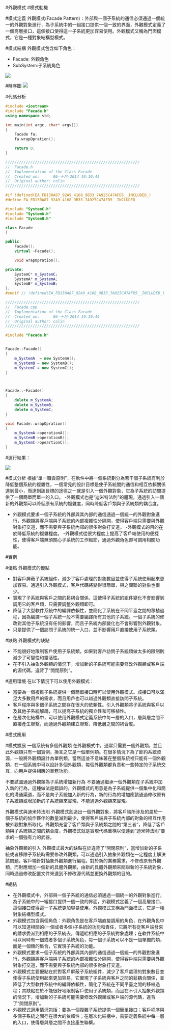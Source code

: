 #外觀模式
#模式動機

#模式定義
外觀模式(Facade Pattern)：外部與一個子系統的通信必須通過一個統一的外觀對象進行，為子系統中的一組接口提供一個一致的界面，外觀模式定義了一個高層接口，這個接口使得這一子系統更加容易使用。外觀模式又稱為門面模式，它是一種對象結構型模式。


#模式結構
外觀模式包含如下角色：

- Facade: 外觀角色
- SubSystem:子系統角色


![](../_static/Facade.jpg)


#時序圖
![](../_static/seq_Facade.jpg)

#代碼分析
```cpp
#include <iostream>
#include "Facade.h"
using namespace std;

int main(int argc, char* argv[])
{
    Facade fa;
    fa.wrapOpration();

    return 0;
}
```
```cpp
///////////////////////////////////////////////////////////
//  Facade.h
//  Implementation of the Class Facade
//  Created on:      06-十月-2014 19:10:44
//  Original author: colin
///////////////////////////////////////////////////////////

#if !defined(EA_FD130A87_92A9_4168_9B33_7A925C47AFD5__INCLUDED_)
#define EA_FD130A87_92A9_4168_9B33_7A925C47AFD5__INCLUDED_

#include "SystemC.h"
#include "SystemA.h"
#include "SystemB.h"

class Facade
{

public:
    Facade();
    virtual ~Facade();

    void wrapOpration();

private:
    SystemC* m_SystemC;
    SystemA* m_SystemA;
    SystemB* m_SystemB;
};
#endif // !defined(EA_FD130A87_92A9_4168_9B33_7A925C47AFD5__INCLUDED_)
```

```cpp
///////////////////////////////////////////////////////////
//  Facade.cpp
//  Implementation of the Class Facade
//  Created on:      06-十月-2014 19:10:44
//  Original author: colin
///////////////////////////////////////////////////////////

#include "Facade.h"


Facade::Facade()
{
    m_SystemA  = new SystemA();
    m_SystemB = new SystemB();
    m_SystemC = new SystemC();
}



Facade::~Facade()
{
    delete m_SystemA;
    delete m_SystemB;
    delete m_SystemC;
}

void Facade::wrapOpration()
{
    m_SystemA->operationA();
    m_SystemB->operationB();
    m_SystemC->opeartionC();
}
```


#運行結果：

![](../_static/Facade_run.jpg)



#模式分析
根據“單一職責原則”，在軟件中將一個系統劃分為若干個子系統有利於降低整個系統的複雜性，一個常見的設計目標是使子系統間的通信和相互依賴關係達到最小，而達到該目標的途徑之一就是引入一個外觀對象，它為子系統的訪問提供了一個簡單而單一的入口。
-外觀模式也是“迪米特法則”的體現，通過引入一個新的外觀類可以降低原有系統的複雜度，同時降低客戶類與子系統類的耦合度。
- 外觀模式要求一個子系統的外部與其內部的通信通過一個統一的外觀對象進行，外觀類將客戶端與子系統的內部複雜性分隔開，使得客戶端只需要與外觀對象打交道，而不需要與子系統內部的很多對象打交道。
-外觀模式的目的在於降低系統的複雜程度。
-外觀模式從很大程度上提高了客戶端使用的便捷性，使得客戶端無須關心子系統的工作細節，通過外觀角色即可調用相關功能。

#實例

#優點
外觀模式的優點

- 對客戶屏蔽子系統組件，減少了客戶處理的對象數目並使得子系統使用起來更加容易。通過引入外觀模式，客戶代碼將變得很簡單，與之關聯的對象也很少。
- 實現了子系統與客戶之間的鬆耦合關係，這使得子系統的組件變化不會影響到調用它的客戶類，只需要調整外觀類即可。
- 降低了大型軟件系統中的編譯依賴性，並簡化了系統在不同平臺之間的移植過程，因為編譯一個子系統一般不需要編譯所有其他的子系統。一個子系統的修改對其他子系統沒有任何影響，而且子系統內部變化也不會影響到外觀對象。
- 只是提供了一個訪問子系統的統一入口，並不影響用戶直接使用子系統類。


#缺點
外觀模式的缺點

- 不能很好地限制客戶使用子系統類，如果對客戶訪問子系統類做太多的限制則減少了可變性和靈活性。
- 在不引入抽象外觀類的情況下，增加新的子系統可能需要修改外觀類或客戶端的源代碼，違背了“開閉原則”。


#適用環境
在以下情況下可以使用外觀模式：

- 當要為一個複雜子系統提供一個簡單接口時可以使用外觀模式。該接口可以滿足大多數用戶的需求，而且用戶也可以越過外觀類直接訪問子系統。
- 客戶程序與多個子系統之間存在很大的依賴性。引入外觀類將子系統與客戶以及其他子系統解耦，可以提高子系統的獨立性和可移植性。
- 在層次化結構中，可以使用外觀模式定義系統中每一層的入口，層與層之間不直接產生聯繫，而通過外觀類建立聯繫，降低層之間的耦合度。


#模式應用

#模式擴展
一個系統有多個外觀類
    在外觀模式中，通常只需要一個外觀類，並且此外觀類只有一個實例，換言之它是一個單例類。在很多情況下為了節約系統資源，一般將外觀類設計為單例類。當然這並不意味著在整個系統裡只能有一個外觀類，在一個系統中可以設計多個外觀類，每個外觀類都負責和一些特定的子系統交互，向用戶提供相應的業務功能。

不要試圖通過外觀類為子系統增加新行為
    不要通過繼承一個外觀類在子系統中加入新的行為，這種做法是錯誤的。外觀模式的用意是為子系統提供一個集中化和簡化的溝通渠道，而不是向子系統加入新的行為，新的行為的增加應該通過修改原有子系統類或增加新的子系統類來實現，不能通過外觀類來實現。

外觀模式與迪米特法則
    外觀模式創造出一個外觀對象，將客戶端所涉及的屬於一個子系統的協作夥伴的數量減到最少，使得客戶端與子系統內部的對象的相互作用被外觀對象所取代。外觀類充當了客戶類與子系統類之間的“第三者”，降低了客戶類與子系統類之間的耦合度，外觀模式就是實現代碼重構以便達到“迪米特法則”要求的一個強有力的武器。

抽象外觀類的引入
    外觀模式最大的缺點在於違背了“開閉原則”，當增加新的子系統或者移除子系統時需要修改外觀類，可以通過引入抽象外觀類在一定程度上解決該問題，客戶端針對抽象外觀類進行編程。對於新的業務需求，不修改原有外觀類，而對應增加一個新的具體外觀類，由新的具體外觀類來關聯新的子系統對象，同時通過修改配置文件來達到不修改源代碼並更換外觀類的目的。

#總結
- 在外觀模式中，外部與一個子系統的通信必須通過一個統一的外觀對象進行，為子系統中的一組接口提供一個一致的界面，外觀模式定義了一個高層接口，這個接口使得這一子系統更加容易使用。外觀模式又稱為門面模式，它是一種對象結構型模式。
- 外觀模式包含兩個角色：外觀角色是在客戶端直接調用的角色，在外觀角色中可以知道相關的(一個或者多個)子系統的功能和責任，它將所有從客戶端發來的請求委派到相應的子系統去，傳遞給相應的子系統對象處理；在軟件系統中可以同時有一個或者多個子系統角色，每一個子系統可以不是一個單獨的類，而是一個類的集合，它實現子系統的功能。
- 外觀模式要求一個子系統的外部與其內部的通信通過一個統一的外觀對象進行，外觀類將客戶端與子系統的內部複雜性分隔開，使得客戶端只需要與外觀對象打交道，而不需要與子系統內部的很多對象打交道。
- 外觀模式主要優點在於對客戶屏蔽子系統組件，減少了客戶處理的對象數目並使得子系統使用起來更加容易，它實現了子系統與客戶之間的鬆耦合關係，並降低了大型軟件系統中的編譯依賴性，簡化了系統在不同平臺之間的移植過程；其缺點在於不能很好地限制客戶使用子系統類，而且在不引入抽象外觀類的情況下，增加新的子系統可能需要修改外觀類或客戶端的源代碼，違背了“開閉原則”。
- 外觀模式適用情況包括：要為一個複雜子系統提供一個簡單接口；客戶程序與多個子系統之間存在很大的依賴性；在層次化結構中，需要定義系統中每一層的入口，使得層與層之間不直接產生聯繫。
